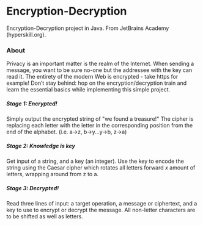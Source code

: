 # Encryption-Decryption
Encryption-Decryption project in Java. From JetBrains Academy (hyperskill.org).

### About
Privacy is an important matter is the realm of the Internet. When sending a message, you want to be sure no-one but
the addressee with the key can read it. The entirety of the modern Web is encrypted - take https for example! Don’t stay
behind: hop on the encryption/decryption train and learn the essential basics while implementing this simple project.

##### Stage 1: Encrypted!
Simply output the encrypted string of "we found a treasure!" The cipher is replacing each letter with the letter in the
corresponding position from the end of the alphabet. (i.e. a->z, b->y...y->b, z->a)

##### Stage 2: Knowledge is key
Get input of a string, and a key (an integer). Use the key to encode the string using the Caesar cipher which rotates all
letters forward _x_ amount of letters, wrapping around from z to a.

##### Stage 3: Decrypted!
Read three lines of input: a target operation, a message or ciphertext, and a key to use to encrypt or decrypt the 
message. All non-letter characters are to be shifted as well as letters.